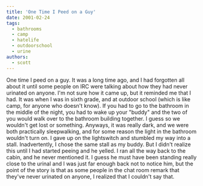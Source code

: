 ```yaml
---
title: 'One Time I Peed on a Guy'
date: 2001-02-24
tags:
  - bathrooms
  - camp
  - hatelife
  - outdoorschool
  - urine
authors:
  - scott
---
```


One time I peed on a guy. It was a long time ago, and I had forgotten all about it until some people on IRC were talking about how they had never urinated on anyone. I'm not sure how it came up, but it reminded me that I had. It was when I was in sixth grade, and at outdoor school (which is like camp, for anyone who doesn't know). If you had to go to the bathroom in the middle of the night, you had to wake up your "buddy" and the two of you would walk over to the bathroom building together. I guess so we wouldn't get lost or something. Anyways, it was really dark, and we were both practically sleepwalking, and for some reason the light in the bathroom wouldn't turn on. I gave up on the lightswitch and stumbled my way into a stall. Inadvertently, I chose the same stall as my buddy. But I didn't realize this until I had started peeing and he yelled. I ran all the way back to the cabin, and he never mentioned it. I guess he must have been standing really close to the urinal and I was just far enough back not to notice him, but the point of the story is that as some people in the chat room remark that they've never urinated on anyone, I realized that I couldn't say that.
